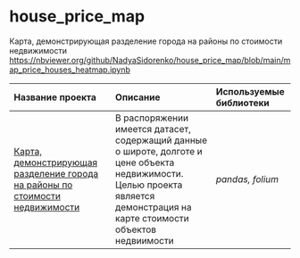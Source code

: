 # house_price_map
 Карта, демонстрирующая разделение города на районы по стоимости недвижимости
 https://nbviewer.org/github/NadyaSidorenko/house_price_map/blob/main/map_price_houses_heatmap.ipynb
 
| Название проекта | Описание | Используемые библиотеки | 
| :---------------------- | :---------------------- | :---------------------- |
| [Карта, демонстрирующая разделение города на районы по стоимости недвижимости](https://github.com/NadyaSidorenko/house_price_map.git) | В распоряжении имеется датасет, содержащий данные о широте, долготе и цене объекта недвижимости. Целью проекта является демонстрация на карте стоимости объектов недвиимости | *pandas, folium* |

